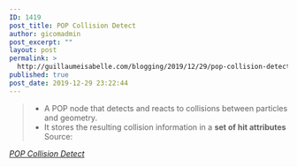 ```yaml
---
ID: 1419
post_title: POP Collision Detect
author: gicomadmin
post_excerpt: ""
layout: post
permalink: >
  http://guillaumeisabelle.com/blogging/2019/12/29/pop-collision-detect/
published: true
post_date: 2019-12-29 23:22:44
---
```

> *   A POP node that detects and reacts to collisions between particles and geometry.
> *   It stores the resulting collision information in a **set of hit attributes** Source: 

*[POP Collision Detect][1]*

 [1]: https://www.sidefx.com/docs/houdini/nodes/dop/popcollisiondetect.html
